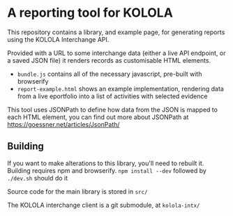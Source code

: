 # A reporting tool for KOLOLA

This repository contains a library, and example page, for generating reports using the KOLOLA Interchange API.

Provided with a URL to some interchange data (either a live API endpoint, or a saved JSON file) it renders records as customisable HTML elements.

* `bundle.js` contains all of the necessary javascript, pre-built with browserify
* `report-example.html`  shows an example implementation, rendering data from a live eportfolio into a list of activities with selected evidence

This tool uses JSONPath to define how data from the JSON is mapped to each HTML element, you can find out more about JSONPath at https://goessner.net/articles/JsonPath/

## Building

If you want to make alterations to this library, you'll need to rebuilt it. Building requires npm and browserify.
`npm install --dev` followed by `./dev.sh` should do it

Source code for the main library is stored in `src/`

The KOLOLA interchange client is a git submodule, at `kolola-intx/`
